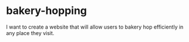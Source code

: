 # bakery-hopping
I want to create a website that will allow users to bakery hop efficiently in any place they visit.
